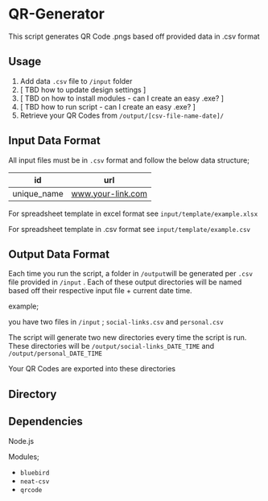 # QR-Generator


This script generates QR Code .pngs based off provided data in .csv format



## Usage

1. Add data ```.csv``` file to ```/input``` folder
2. [ TBD how to update design settings ]
3. [ TBD on how to install modules -  can I create an easy .exe? ]
4. [ TBD how to run script - can I create an easy .exe? ]
5. Retrieve your QR Codes from ```/output/[csv-file-name-date]/```



## Input Data Format

All input files must be in ```.csv``` format and follow the below data structure;

| id          | url               |
| ----------- | ----------------- |
| unique_name | www.your-link.com |

For spreadsheet template in excel format see ```input/template/example.xlsx```

For spreadsheet template in .csv format see ```input/template/example.csv```

## Output Data Format

Each time you run the script, a folder in ```/output```will be generated per ```.csv``` file provided in ```/input``` . Each of these output directories will be named based off their respective input file + current date time. 

example;

you have two files in ```/input``` ;  ```social-links.csv``` and ```personal.csv``` 

The script will generate two new directories every time the script is run. These directories will be ```/output/social-links_DATE_TIME``` and ```/output/personal_DATE_TIME```

Your QR Codes are exported into these directories



## Directory 





## Dependencies

Node.js 

Modules;

* ```bluebird```
* ```neat-csv```
* ```qrcode```

